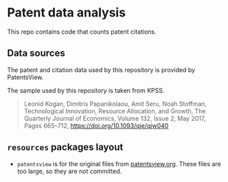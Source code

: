 # Patent data analysis
This repo contains code that counts patent citations.

## Data sources
The patent and citation data used by this repository is provided by PatentsView.

The sample used by this repository is taken from KPSS.
> Leonid Kogan, Dimitris Papanikolaou, Amit Seru, Noah Stoffman, Technological Innovation, Resource Allocation, and Growth, The Quarterly Journal of Economics, Volume 132, Issue 2, May 2017, Pages 665–712, https://doi.org/10.1093/qje/qjw040

## `resources` packages layout
* `patentsview` is for the original files from [patentsview.org](https://patentsview.org/download/data-download-tables).
    These files are too large, so they are not committed.
